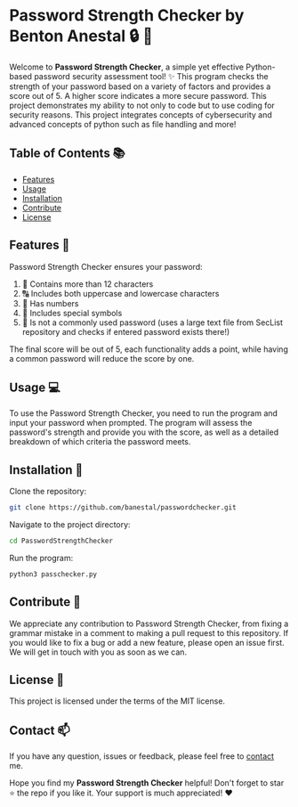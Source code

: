 # Password Strength Checker by Benton Anestal :lock: :key:

Welcome to **Password Strength Checker**, a simple yet effective Python-based password security assessment tool! :sparkles: This program checks the strength of your password based on a variety of factors and provides a score out of 5. A higher score indicates a more secure password. This project demonstrates my ability to not only to code but to use coding for security reasons. This project integrates concepts of cybersecurity and advanced concepts of python such as file handling and more! 

## Table of Contents 📚

- [Features](#features)
- [Usage](#usage)
- [Installation](#installation)
- [Contribute](#contribute)
- [License](#license)

## Features :star2:

Password Strength Checker ensures your password:
1. :abcd: Contains more than 12 characters
2. :capital_abcd: Includes both uppercase and lowercase characters
3. :1234: Has numbers
4. :symbols: Includes special symbols
5. :busts_in_silhouette: Is not a commonly used password (uses a large text file from SecList repository and checks if entered password exists there!)

The final score will be out of 5, each functionality adds a point, while having a common password will reduce the score by one.

## Usage :computer:

To use the Password Strength Checker, you need to run the program and input your password when prompted. The program will assess the password's strength and provide you with the score, as well as a detailed breakdown of which criteria the password meets.

## Installation :wrench:

Clone the repository:

```bash
git clone https://github.com/banestal/passwordchecker.git
```

Navigate to the project directory:

```bash
cd PasswordStrengthChecker
```

Run the program:

```bash
python3 passchecker.py
```

## Contribute :handshake:

We appreciate any contribution to Password Strength Checker, from fixing a grammar mistake in a comment to making a pull request to this repository. If you would like to fix a bug or add a new feature, please open an issue first. We will get in touch with you as soon as we can.

## License :scroll:

This project is licensed under the terms of the MIT license.

## Contact :mailbox:

If you have any question, issues or feedback, please feel free to [contact](mailto:bentonanestal@gmail.com) me.

Hope you find my **Password Strength Checker** helpful! Don't forget to star :star: the repo if you like it. Your support is much appreciated! :heart:

